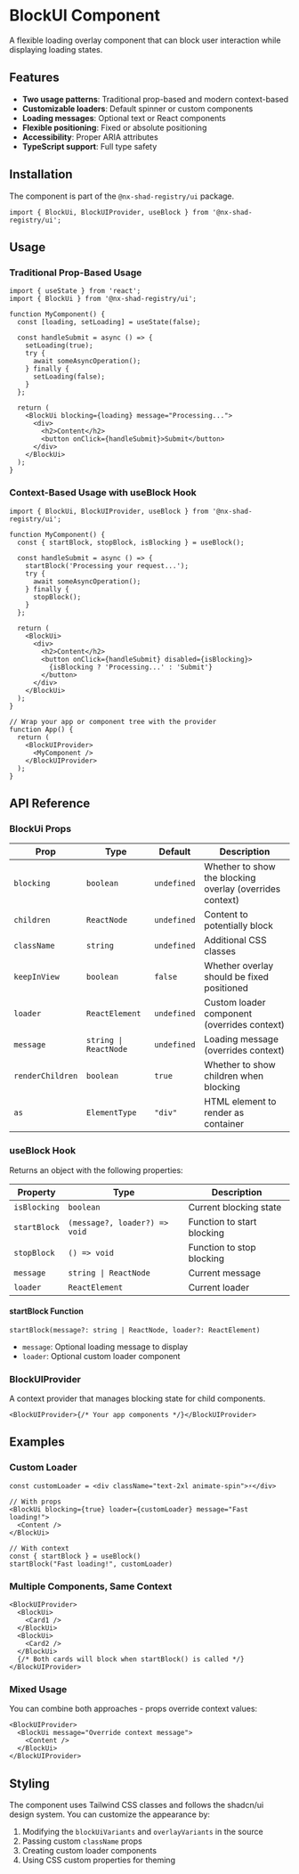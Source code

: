 # BlockUI Component

A flexible loading overlay component that can block user interaction while displaying loading states.

## Features

- **Two usage patterns**: Traditional prop-based and modern context-based
- **Customizable loaders**: Default spinner or custom components
- **Loading messages**: Optional text or React components
- **Flexible positioning**: Fixed or absolute positioning
- **Accessibility**: Proper ARIA attributes
- **TypeScript support**: Full type safety

## Installation

The component is part of the `@nx-shad-registry/ui` package.

```tsx
import { BlockUi, BlockUIProvider, useBlock } from '@nx-shad-registry/ui';
```

## Usage

### Traditional Prop-Based Usage

```tsx
import { useState } from 'react';
import { BlockUi } from '@nx-shad-registry/ui';

function MyComponent() {
  const [loading, setLoading] = useState(false);

  const handleSubmit = async () => {
    setLoading(true);
    try {
      await someAsyncOperation();
    } finally {
      setLoading(false);
    }
  };

  return (
    <BlockUi blocking={loading} message="Processing...">
      <div>
        <h2>Content</h2>
        <button onClick={handleSubmit}>Submit</button>
      </div>
    </BlockUi>
  );
}
```

### Context-Based Usage with useBlock Hook

```tsx
import { BlockUi, BlockUIProvider, useBlock } from '@nx-shad-registry/ui';

function MyComponent() {
  const { startBlock, stopBlock, isBlocking } = useBlock();

  const handleSubmit = async () => {
    startBlock('Processing your request...');
    try {
      await someAsyncOperation();
    } finally {
      stopBlock();
    }
  };

  return (
    <BlockUi>
      <div>
        <h2>Content</h2>
        <button onClick={handleSubmit} disabled={isBlocking}>
          {isBlocking ? 'Processing...' : 'Submit'}
        </button>
      </div>
    </BlockUi>
  );
}

// Wrap your app or component tree with the provider
function App() {
  return (
    <BlockUIProvider>
      <MyComponent />
    </BlockUIProvider>
  );
}
```

## API Reference

### BlockUi Props

| Prop             | Type                  | Default     | Description                                              |
| ---------------- | --------------------- | ----------- | -------------------------------------------------------- |
| `blocking`       | `boolean`             | `undefined` | Whether to show the blocking overlay (overrides context) |
| `children`       | `ReactNode`           | `undefined` | Content to potentially block                             |
| `className`      | `string`              | `undefined` | Additional CSS classes                                   |
| `keepInView`     | `boolean`             | `false`     | Whether overlay should be fixed positioned               |
| `loader`         | `ReactElement`        | `undefined` | Custom loader component (overrides context)              |
| `message`        | `string \| ReactNode` | `undefined` | Loading message (overrides context)                      |
| `renderChildren` | `boolean`             | `true`      | Whether to show children when blocking                   |
| `as`             | `ElementType`         | `"div"`     | HTML element to render as container                      |

### useBlock Hook

Returns an object with the following properties:

| Property     | Type                          | Description                |
| ------------ | ----------------------------- | -------------------------- |
| `isBlocking` | `boolean`                     | Current blocking state     |
| `startBlock` | `(message?, loader?) => void` | Function to start blocking |
| `stopBlock`  | `() => void`                  | Function to stop blocking  |
| `message`    | `string \| ReactNode`         | Current message            |
| `loader`     | `ReactElement`                | Current loader             |

#### startBlock Function

```tsx
startBlock(message?: string | ReactNode, loader?: ReactElement)
```

- `message`: Optional loading message to display
- `loader`: Optional custom loader component

### BlockUIProvider

A context provider that manages blocking state for child components.

```tsx
<BlockUIProvider>{/* Your app components */}</BlockUIProvider>
```

## Examples

### Custom Loader

```tsx
const customLoader = <div className="text-2xl animate-spin">⚡</div>

// With props
<BlockUi blocking={true} loader={customLoader} message="Fast loading!">
  <Content />
</BlockUi>

// With context
const { startBlock } = useBlock()
startBlock("Fast loading!", customLoader)
```

### Multiple Components, Same Context

```tsx
<BlockUIProvider>
  <BlockUi>
    <Card1 />
  </BlockUi>
  <BlockUi>
    <Card2 />
  </BlockUi>
  {/* Both cards will block when startBlock() is called */}
</BlockUIProvider>
```

### Mixed Usage

You can combine both approaches - props override context values:

```tsx
<BlockUIProvider>
  <BlockUi message="Override context message">
    <Content />
  </BlockUi>
</BlockUIProvider>
```

## Styling

The component uses Tailwind CSS classes and follows the shadcn/ui design system. You can customize the appearance by:

1. Modifying the `blockUiVariants` and `overlayVariants` in the source
2. Passing custom `className` props
3. Creating custom loader components
4. Using CSS custom properties for theming
